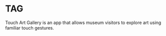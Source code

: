 TAG
===

Touch Art Gallery is an app that allows museum visitors to explore art using familiar touch gestures.
